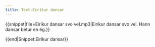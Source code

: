 ```yaml
---
title: Text:Eiríkur dansar
---
```


{{snippet|file=Eiríkur dansar svo vel.mp3|Eiríkur dansar svo vel. Hann dansar betur en ég.}}

{{end|Snippet:Eiríkur dansar}}